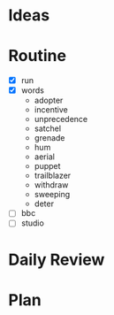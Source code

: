 # Ideas
# Routine
- [x] run
- [x] words
	- adopter
	- incentive
	- unprecedence
	- satchel
	- grenade
	- hum
	- aerial
	- puppet
	- trailblazer
	- withdraw
	- sweeping
	- deter
- [ ] bbc
- [ ] studio
# Daily Review

# Plan
